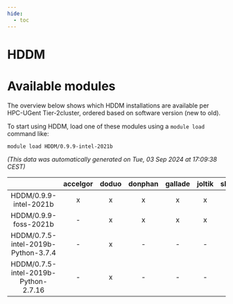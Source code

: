 ```yaml
---
hide:
  - toc
---
```


HDDM
====

# Available modules


The overview below shows which HDDM installations are available per HPC-UGent Tier-2cluster, ordered based on software version (new to old).

To start using HDDM, load one of these modules using a `module load` command like:

```shell
module load HDDM/0.9.9-intel-2021b
```

*(This data was automatically generated on Tue, 03 Sep 2024 at 17:09:38 CEST)*  

| |accelgor|doduo|donphan|gallade|joltik|shinx|skitty|
| :---: | :---: | :---: | :---: | :---: | :---: | :---: | :---: |
|HDDM/0.9.9-intel-2021b|x|x|x|x|x|-|x|
|HDDM/0.9.9-foss-2021b|-|x|x|x|x|-|x|
|HDDM/0.7.5-intel-2019b-Python-3.7.4|-|x|-|-|-|-|x|
|HDDM/0.7.5-intel-2019b-Python-2.7.16|-|x|-|-|-|-|x|
